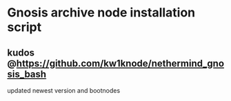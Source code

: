 # Gnosis archive node installation script

## kudos @https://github.com/kw1knode/nethermind_gnosis_bash

updated newest version and bootnodes
